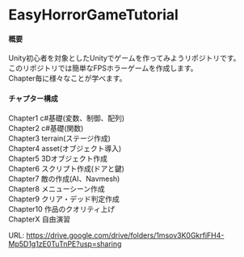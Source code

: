 # EasyHorrorGameTutorial

#### 概要
Unity初心者を対象としたUnityでゲームを作ってみようリポジトリです。  
このリポジトリでは簡単なFPSホラーゲームを作成します。  
Chapter毎に様々なことが学べます。  

#### チャプター構成
Chapter1 c#基礎(変数、制御、配列)  
Chapter2 c#基礎(関数)  
Chapter3 terrain(ステージ作成)  
Chapter4 asset(オブジェクト導入)  
Chapter5 3Dオブジェクト作成  
Chapter6 スクリプト作成(ドアと鍵)  
Chapter7 敵の作成(AI、Navmesh)  
Chapter8 メニューシーン作成  
Chapter9 クリア・デッド判定作成  
Chapter10 作品のクオリティ上げ  
ChapterX 自由演習  

URL: https://drive.google.com/drive/folders/1msov3K0GkrfiFH4-Mp5D1g1zE0TuTnPE?usp=sharing

